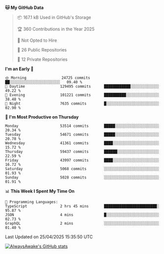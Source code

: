 <!--START_SECTION:waka-->
**🐱 My GitHub Data** 

> 📦 167.1 kB Used in GitHub's Storage 
 > 
> 🏆 360 Contributions in the Year 2025
 > 
> 🚫 Not Opted to Hire
 > 
> 📜 26 Public Repositories 
 > 
> 🔑 12 Private Repositories 
 > 
**I'm an Early 🐤** 

```text
🌞 Morning                24725 commits       ██░░░░░░░░░░░░░░░░░░░░░░░   09.40 % 
🌆 Daytime                129495 commits      ████████████░░░░░░░░░░░░░   49.22 % 
🌃 Evening                101221 commits      ██████████░░░░░░░░░░░░░░░   38.48 % 
🌙 Night                  7635 commits        █░░░░░░░░░░░░░░░░░░░░░░░░   02.90 % 
```
📅 **I'm Most Productive on Thursday** 

```text
Monday                   53514 commits       █████░░░░░░░░░░░░░░░░░░░░   20.34 % 
Tuesday                  54671 commits       █████░░░░░░░░░░░░░░░░░░░░   20.78 % 
Wednesday                41361 commits       ████░░░░░░░░░░░░░░░░░░░░░   15.72 % 
Thursday                 59437 commits       ██████░░░░░░░░░░░░░░░░░░░   22.59 % 
Friday                   43997 commits       ████░░░░░░░░░░░░░░░░░░░░░   16.72 % 
Saturday                 5068 commits        ░░░░░░░░░░░░░░░░░░░░░░░░░   01.93 % 
Sunday                   5028 commits        ░░░░░░░░░░░░░░░░░░░░░░░░░   01.91 % 
```


📊 **This Week I Spent My Time On** 

```text
💬 Programming Languages: 
TypeScript               2 hrs 45 mins       ████████████████████████░   95.87 % 
JSON                     4 mins              █░░░░░░░░░░░░░░░░░░░░░░░░   02.73 % 
GraphQL                  2 mins              ░░░░░░░░░░░░░░░░░░░░░░░░░   01.40 % 
```


 Last Updated on 25/04/2025 15:35:50 UTC
<!--END_SECTION:waka-->

[![AlwaysAwake's GitHub stats](https://github-readme-stats.vercel.app/api?username=AlwaysAwake&show_icons=true&theme=github_dark&count_private=true)](https://github.com/AlwaysAwake/AlwaysAwake)
